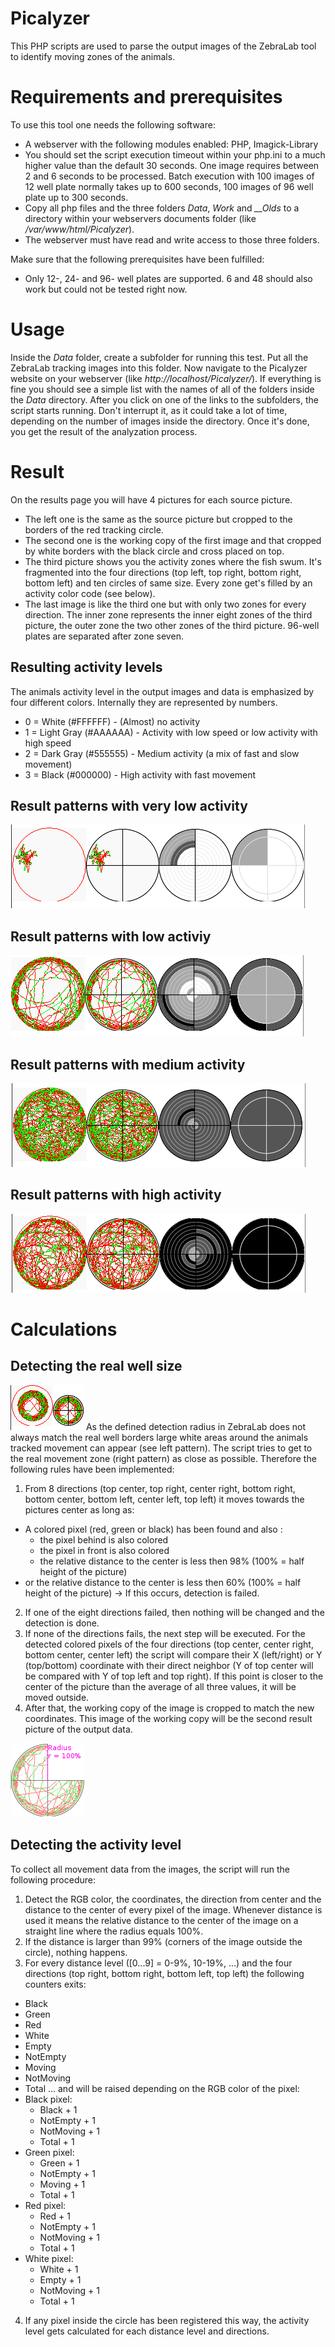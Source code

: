 # Picalyzer
This PHP scripts are used to parse the output images of the ZebraLab tool to identify moving zones of the animals.

# Requirements and prerequisites
To use  this tool one needs the following software:
* A webserver with the following modules enabled: PHP, Imagick-Library
* You should set the script execution timeout within your php.ini to a much higher value than the default 30 seconds. One image requires between 2 and 6 seconds to be processed. Batch execution with 100 images of 12 well plate normally takes up to 600 seconds, 100 images of 96 well plate up to 300 seconds.
* Copy all php files and the three folders *Data*, *Work* and *__Olds* to a directory within your webservers documents folder (like */var/www/html/Picalyzer*).
* The webserver must have read and write access to those three folders.

Make sure that the following prerequisites have been fulfilled:
* Only 12-, 24- and 96- well plates are supported. 6 and 48 should also work but could not be tested right now.

# Usage
Inside the *Data* folder, create a subfolder for running this test. Put all the ZebraLab tracking images into this folder. Now navigate to the Picalyzer website on your webserver (like *http://localhost/Picalyzer/*). If everything is fine you should see a simple list with the names of all of the folders inside the *Data* directory. After you click on one of the links to the subfolders, the script starts running. Don't interrupt it, as it could take a lot of time, depending on the number of images inside the directory.
Once it's done, you get the result of the analyzation process.

# Result
On the results page you will have 4 pictures for each source picture.
* The left one is the same as the source picture but cropped to the borders of the red tracking circle.
* The second one is the working copy of the first image and that cropped by white borders with the black circle and cross placed on top.
* The third picture shows you the activity zones where the fish swum. It's fragmented into the four directions (top left, top right, bottom right, bottom left) and ten circles of same size. Every zone get's filled by an activity color code (see below).
* The last image is like the third one but with only two zones for every direction. The inner zone represents the inner eight zones of the third picture, the outer zone the two other zones of the third picture. 96-well plates are separated after zone seven.

## Resulting activity levels
The animals activity level in the output images and data is emphasized by four different colors. Internally they are represented by numbers.
* 0 = White (#FFFFFF) - (Almost) no activity
* 1 = Light Gray (#AAAAAA) - Activity with low speed or low activity with high speed
* 2 = Dark Gray (#555555) - Medium activity (a mix of fast and slow movement)
* 3 = Black (#000000) - High activity with fast movement

## Result patterns with very low activity
![Pattern with almost no activity](https://raw.githubusercontent.com/surcoufx83/Picalyzer/master/Pictures/NoActivity.png)

## Result patterns with low activiy
![Pattern with low activity](https://raw.githubusercontent.com/surcoufx83/Picalyzer/master/Pictures/LowActivity.png)

## Result patterns with medium activity
![Pattern with medium activity](https://raw.githubusercontent.com/surcoufx83/Picalyzer/master/Pictures/MediumActivity.png)

## Result patterns with high activity
![Pattern with high activity](https://raw.githubusercontent.com/surcoufx83/Picalyzer/master/Pictures/HighActivity.png)

# Calculations

## Detecting the real well size
![Pattern with small well](https://raw.githubusercontent.com/surcoufx83/Picalyzer/master/Pictures/96wellplate.png) As the defined detection radius in ZebraLab does not always match the real well borders large white areas around the animals tracked movement can appear (see left pattern). The script tries to get to the real movement zone (right pattern) as close as possible. Therefore the following rules have been implemented:
1. From 8 directions (top center, top right, center right, bottom right, bottom center, bottom left, center left, top left) it moves towards the pictures center as long as:
  * A colored pixel (red, green or black) has been found and also :
    * the pixel behind is also colored
    * the pixel in front is also colored
    * the relative distance to the center is less then 98% (100% = half height of the picture)
  * or the relative distance to the center is less then 60% (100% = half height of the picture) -> If this occurs, detection is failed.
2. If one of the eight directions failed, then nothing will be changed and the detection is done.
3. If none of the directions fails, the next step will be executed. For the detected colored pixels of the four directions (top center, center right, bottom center, center left) the script will compare their X (left/right) or Y (top/bottom) coordinate with their direct neighbor (Y of top center will be compared with Y of top left and top right). If this point is closer to the center of the picture than the average of all three values, it will be moved outside.
4. After that, the working copy of the image is cropped to match the new coordinates. This image of the working copy will be the second result picture of the output data.

![Radius](https://raw.githubusercontent.com/surcoufx83/Picalyzer/master/Pictures/Radius.png)

## Detecting the activity level
To collect all movement data from the images, the script will run the following procedure:
1. Detect the RGB color, the coordinates, the direction from center and the distance to the center of every pixel of the image. Whenever distance is used it means the relative distance to the center of the image on a straight line where the radius equals 100%.
2. If the distance is larger than 99% (corners of the image outside the circle), nothing happens.
3. For every distance level ([0...9] = 0-9%, 10-19%, ...) and the four directions (top right, bottom right, bottom left, top left) the following counters exits:
  * Black
  * Green
  * Red
  * White
  * Empty
  * NotEmpty
  * Moving
  * NotMoving
  * Total
... and will be raised depending on the RGB color of the pixel:
  * Black pixel:
    * Black + 1
    * NotEmpty + 1
    * NotMoving + 1
    * Total + 1
  * Green pixel:
    * Green + 1
    * NotEmpty + 1
    * Moving + 1
    * Total + 1
  * Red pixel:
    * Red + 1
    * NotEmpty + 1
    * NotMoving + 1
    * Total + 1
  * White pixel:
    * White + 1
    * Empty + 1
    * NotMoving + 1
    * Total + 1
4. If any pixel inside the circle has been registered this way, the activity level gets calculated for each distance level and directions.
